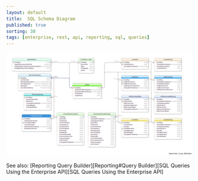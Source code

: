 ```yaml
---
layout: default
title:  SQL Schema Diagram
published: true
sorting: 30
tags: [enterprise, rest, api, reporting, sql, queries]
---
```


![SQL Schema Diagram](cfe_3_6_0_api_db_schema.png)

See also: [Reporting Query Builder][Reporting#Query Builder][SQL Queries Using the Enterprise API][SQL Queries Using the Enterprise API]

